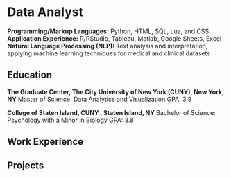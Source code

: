 # Data Analyst
**Programming/Markup Languages:** Python, HTML, SQL, Lua, and CSS 
**Application Experience:** R/RStudio, Tableau, Matlab, Google Sheets, Excel
**Natural Language Processing (NLP):** Text analysis and interpretation, applying machine learning techniques for medical and clinical datasets

## Education
**The Graduate Center, The City University of New York (CUNY), New York, NY**
Master of Science: Data Analytics and Visualization GPA: 3.9

**College of Staten Island, CUNY , Staten Island, NY**
Bachelor of Science: Psychology with a Minor in Biology GPA: 3.8

## Work Experience


## Projects
